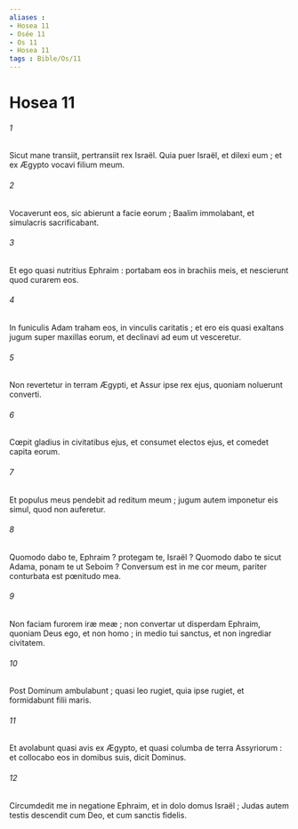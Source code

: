 ```yaml
---
aliases : 
- Hosea 11
- Osée 11
- Os 11
- Hosea 11
tags : Bible/Os/11
---
```


# Hosea 11

###### 1
Sicut mane transiit, pertransiit rex Israël. Quia puer Israël, et dilexi eum ; et ex Ægypto vocavi filium meum.
###### 2
Vocaverunt eos, sic abierunt a facie eorum ; Baalim immolabant, et simulacris sacrificabant.
###### 3
Et ego quasi nutritius Ephraim : portabam eos in brachiis meis, et nescierunt quod curarem eos.
###### 4
In funiculis Adam traham eos, in vinculis caritatis ; et ero eis quasi exaltans jugum super maxillas eorum, et declinavi ad eum ut vesceretur.
###### 5
Non revertetur in terram Ægypti, et Assur ipse rex ejus, quoniam noluerunt converti.
###### 6
Cœpit gladius in civitatibus ejus, et consumet electos ejus, et comedet capita eorum.
###### 7
Et populus meus pendebit ad reditum meum ; jugum autem imponetur eis simul, quod non auferetur.
###### 8
Quomodo dabo te, Ephraim ? protegam te, Israël ? Quomodo dabo te sicut Adama, ponam te ut Seboim ? Conversum est in me cor meum, pariter conturbata est pœnitudo mea.
###### 9
Non faciam furorem iræ meæ ; non convertar ut disperdam Ephraim, quoniam Deus ego, et non homo ; in medio tui sanctus, et non ingrediar civitatem.
###### 10
Post Dominum ambulabunt ; quasi leo rugiet, quia ipse rugiet, et formidabunt filii maris.
###### 11
Et avolabunt quasi avis ex Ægypto, et quasi columba de terra Assyriorum : et collocabo eos in domibus suis, dicit Dominus.
###### 12
Circumdedit me in negatione Ephraim, et in dolo domus Israël ; Judas autem testis descendit cum Deo, et cum sanctis fidelis.
